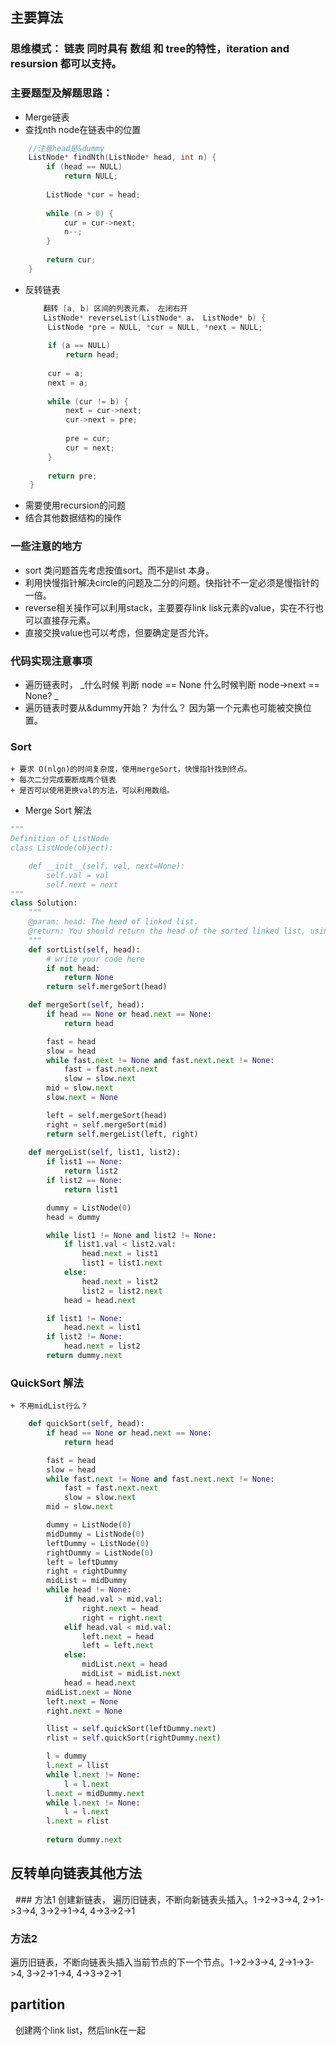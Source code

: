 ## 主要算法 ##

### 思维模式： 链表 同时具有 数组 和 tree的特性，iteration and resursion  都可以支持。  

### 主要题型及解题思路：
* Merge链表
* 查找nth node在链表中的位置 
```cpp
    //注意head是&dummy
    ListNode* findNth(ListNode* head, int n) {
        if (head == NULL) 
            return NULL;
        
        ListNode *cur = head;
        
        while (n > 0) {
            cur = cur->next;
            n--;
        }
        
        return cur;
    }
```
* 反转链表
   ```cpp
       翻转 [a, b) 区间的列表元素， 左闭右开
       ListNode* reverseList(ListNode* a， ListNode* b) {
        ListNode *pre = NULL, *cur = NULL, *next = NULL;
        
        if (a == NULL)
            return head;
        
        cur = a;
        next = a;
        
        while (cur != b) {
            next = cur->next;
            cur->next = pre;
            
            pre = cur;
            cur = next;
        }
        
        return pre;
    }
   ```
* 需要使用recursion的问题
* 结合其他数据结构的操作

### 一些注意的地方
 * sort 类问题首先考虑按值sort。而不是list 本身。
 * 利用快慢指针解决circle的问题及二分的问题。快指针不一定必须是慢指针的一倍。
 * reverse相关操作可以利用stack，主要要存link lisk元素的value，实在不行也可以直接存元素。
 * 直接交换value也可以考虑，但要确定是否允许。
 
### 代码实现注意事项 ###
 * 遍历链表时， _什么时候 判断 node == None 什么时候判断 node->next == None? _
 * 遍历链表时要从&dummy开始？ 为什么？ 因为第一个元素也可能被交换位置。  
 
### Sort ###
    + 要求 O(nlgn)的时间复杂度，使用mergeSort，快慢指针找到终点。
    + 每次二分完成要断成两个链表
    + 是否可以使用更换val的方法，可以利用数组。

* Merge Sort 解法
```python
"""
Definition of ListNode
class ListNode(object):

    def __init__(self, val, next=None):
        self.val = val
        self.next = next
"""
class Solution:
    """
    @param: head: The head of linked list.
    @return: You should return the head of the sorted linked list, using constant space complexity.
    """
    def sortList(self, head):
        # write your code here
        if not head:
            return None
        return self.mergeSort(head)

    def mergeSort(self, head):
        if head == None or head.next == None:
            return head

        fast = head
        slow = head
        while fast.next != None and fast.next.next != None:
            fast = fast.next.next
            slow = slow.next
        mid = slow.next
        slow.next = None

        left = self.mergeSort(head)
        right = self.mergeSort(mid)
        return self.mergeList(left, right)
        
    def mergeList(self, list1, list2):
        if list1 == None:
            return list2
        if list2 == None:
            return list1

        dummy = ListNode(0)
        head = dummy

        while list1 != None and list2 != None:
            if list1.val < list2.val:
                head.next = list1
                list1 = list1.next
            else:
                head.next = list2
                list2 = list2.next
            head = head.next

        if list1 != None:
            head.next = list1
        if list2 != None:
            head.next = list2
        return dummy.next
```
### QuickSort 解法 ###
    + 不用midList行么？
```python
    def quickSort(self, head):
        if head == None or head.next == None:
            return head

        fast = head
        slow = head
        while fast.next != None and fast.next.next != None:
            fast = fast.next.next
            slow = slow.next
        mid = slow.next

        dummy = ListNode(0)
        midDummy = ListNode(0)
        leftDummy = ListNode(0)
        rightDummy = ListNode(0)
        left = leftDummy
        right = rightDummy
        midList = midDummy
        while head != None:
            if head.val > mid.val:
                right.next = head
                right = right.next
            elif head.val < mid.val:
                left.next = head
                left = left.next
            else:
                midList.next = head
                midList = midList.next
            head = head.next
        midList.next = None
        left.next = None
        right.next = None

        llist = self.quickSort(leftDummy.next)
        rlist = self.quickSort(rightDummy.next)

        l = dummy
        l.next = llist
        while l.next != None:
            l = l.next
        l.next = midDummy.next
        while l.next != None:
            l = l.next
        l.next = rlist
        
        return dummy.next
```

## 反转单向链表其他方法
   ### 方法1
   创建新链表， 遍历旧链表，不断向新链表头插入。1->2->3->4, 2->1->3->4, 3->2->1->4, 4->3->2->1  
   ### 方法2
   遍历旧链表，不断向链表头插入当前节点的下一个节点。1->2->3->4, 2->1->3->4, 3->2->1->4, 4->3->2->1
 
## partition ##
   创建两个link list，然后link在一起
